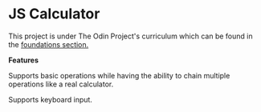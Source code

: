 # JS Calculator

This project is under The Odin Project's curriculum which can be found in the [foundations section.](https://www.theodinproject.com/paths/foundations/courses/foundations/lessons/calculator)

****Features****

Supports basic operations while having the ability to chain multiple
operations like a real calculator.


Supports keyboard input.